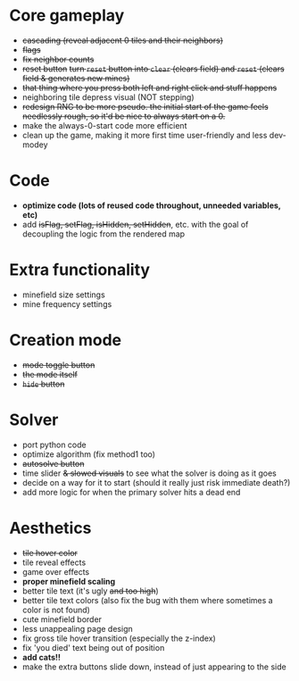 # Core gameplay
 * ~~cascading (reveal adjacent 0 tiles and their neighbors)~~
 * ~~flags~~
 * ~~fix neighbor counts~~
 * ~~reset button~~ ~~turn `reset` button into `clear` (clears field) and `reset` (clears field & generates new mines)~~
 * ~~that thing where you press both left and right click and stuff happens~~
 * neighboring tile depress visual (NOT stepping)
 * ~~redesign RNG to be more pseudo. the initial start of the game feels needlessly rough, so it'd be nice to always start on a 0.~~
 * make the always-0-start code more efficient
 * clean up the game, making it more first time user-friendly and less dev-modey

# Code
 * **optimize code (lots of reused code throughout, unneeded variables, etc)**
 * add ~~isFlag, setFlag, isHidden, setHidden~~, etc. with the goal of decoupling the logic from the rendered map

# Extra functionality
 * minefield size settings
 * mine frequency settings

# Creation mode
 * ~~mode toggle button~~
 * ~~the mode itself~~
 * ~~`hide` button~~

# Solver
 * port python code
 * optimize algorithm (fix method1 too)
 * ~~autosolve button~~
 * time slider ~~& slowed visuals~~ to see what the solver is doing as it goes
 * decide on a way for it to start (should it really just risk immediate death?)
 * add more logic for when the primary solver hits a dead end

# Aesthetics
 * ~~tile hover color~~
 * tile reveal effects
 * game over effects
 * **proper minefield scaling**
 * better tile text (it's ugly ~~and too high~~)
 * better tile text colors (also fix the bug with them where sometimes a color is not found)
 * cute minefield border
 * less unappealing page design
 * fix gross tile hover transition (especially the z-index)
 * fix 'you died' text being out of position
 * **add cats!!**
 * make the extra buttons slide down, instead of just appearing to the side
